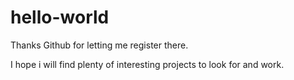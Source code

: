 # hello-world
Thanks Github for letting me register there.

I hope i will find plenty of interesting projects to look for and work.
